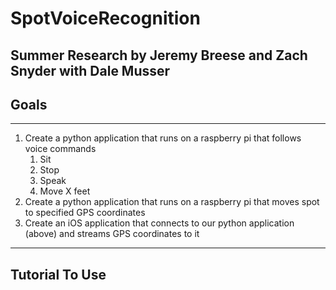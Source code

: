 # SpotVoiceRecognition
## Summer Research by Jeremy Breese and Zach Snyder with Dale Musser
## Goals
---
1. Create a python application that runs on a raspberry pi that follows voice commands
    1. Sit
    2. Stop
    3. Speak
    4. Move X feet
2. Create a python application that runs on a raspberry pi that moves spot to specified GPS coordinates
3. Create an iOS application that connects to our python application (above) and streams GPS coordinates to it
--- 
## Tutorial To Use
